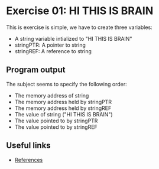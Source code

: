 # Exercise 01: HI THIS IS BRAIN

This is exercise is simple, we have to create three variables:
- A string variable intialized to "HI THIS IS BRAIN"
- stringPTR: A pointer to string
- stringREF: A reference to string

## Program output
The subject seems to specify the following order:
- The memory address of string
- The memory address held by stringPTR
- The memory address held by stringREF
- The value of string ("HI THIS IS BRAIN")
- The value pointed to by stringPTR
- The value pointed to by stringREF

## Useful links
- [References](https://medium.com/@the_infinity/references-in-c-987e592d901c)

